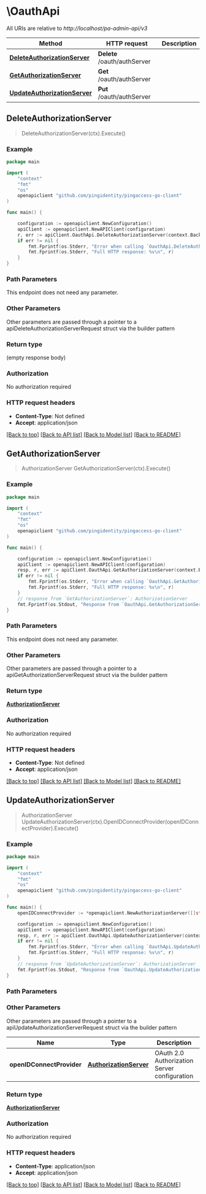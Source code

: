 # \OauthApi

All URIs are relative to *http://localhost/pa-admin-api/v3*

Method | HTTP request | Description
------------- | ------------- | -------------
[**DeleteAuthorizationServer**](OauthApi.md#DeleteAuthorizationServer) | **Delete** /oauth/authServer | 
[**GetAuthorizationServer**](OauthApi.md#GetAuthorizationServer) | **Get** /oauth/authServer | 
[**UpdateAuthorizationServer**](OauthApi.md#UpdateAuthorizationServer) | **Put** /oauth/authServer | 



## DeleteAuthorizationServer

> DeleteAuthorizationServer(ctx).Execute()





### Example

```go
package main

import (
    "context"
    "fmt"
    "os"
    openapiclient "github.com/pingidentity/pingaccess-go-client"
)

func main() {

    configuration := openapiclient.NewConfiguration()
    apiClient := openapiclient.NewAPIClient(configuration)
    r, err := apiClient.OauthApi.DeleteAuthorizationServer(context.Background()).Execute()
    if err != nil {
        fmt.Fprintf(os.Stderr, "Error when calling `OauthApi.DeleteAuthorizationServer``: %v\n", err)
        fmt.Fprintf(os.Stderr, "Full HTTP response: %v\n", r)
    }
}
```

### Path Parameters

This endpoint does not need any parameter.

### Other Parameters

Other parameters are passed through a pointer to a apiDeleteAuthorizationServerRequest struct via the builder pattern


### Return type

 (empty response body)

### Authorization

No authorization required

### HTTP request headers

- **Content-Type**: Not defined
- **Accept**: application/json

[[Back to top]](#) [[Back to API list]](../README.md#documentation-for-api-endpoints)
[[Back to Model list]](../README.md#documentation-for-models)
[[Back to README]](../README.md)


## GetAuthorizationServer

> AuthorizationServer GetAuthorizationServer(ctx).Execute()





### Example

```go
package main

import (
    "context"
    "fmt"
    "os"
    openapiclient "github.com/pingidentity/pingaccess-go-client"
)

func main() {

    configuration := openapiclient.NewConfiguration()
    apiClient := openapiclient.NewAPIClient(configuration)
    resp, r, err := apiClient.OauthApi.GetAuthorizationServer(context.Background()).Execute()
    if err != nil {
        fmt.Fprintf(os.Stderr, "Error when calling `OauthApi.GetAuthorizationServer``: %v\n", err)
        fmt.Fprintf(os.Stderr, "Full HTTP response: %v\n", r)
    }
    // response from `GetAuthorizationServer`: AuthorizationServer
    fmt.Fprintf(os.Stdout, "Response from `OauthApi.GetAuthorizationServer`: %v\n", resp)
}
```

### Path Parameters

This endpoint does not need any parameter.

### Other Parameters

Other parameters are passed through a pointer to a apiGetAuthorizationServerRequest struct via the builder pattern


### Return type

[**AuthorizationServer**](AuthorizationServer.md)

### Authorization

No authorization required

### HTTP request headers

- **Content-Type**: Not defined
- **Accept**: application/json

[[Back to top]](#) [[Back to API list]](../README.md#documentation-for-api-endpoints)
[[Back to Model list]](../README.md#documentation-for-models)
[[Back to README]](../README.md)


## UpdateAuthorizationServer

> AuthorizationServer UpdateAuthorizationServer(ctx).OpenIDConnectProvider(openIDConnectProvider).Execute()





### Example

```go
package main

import (
    "context"
    "fmt"
    "os"
    openapiclient "github.com/pingidentity/pingaccess-go-client"
)

func main() {
    openIDConnectProvider := *openapiclient.NewAuthorizationServer([]string{"Targets_example"}, int32(123), "SubjectAttributeName_example", "IntrospectionEndpoint_example") // AuthorizationServer | OAuth 2.0 Authorization Server configuration

    configuration := openapiclient.NewConfiguration()
    apiClient := openapiclient.NewAPIClient(configuration)
    resp, r, err := apiClient.OauthApi.UpdateAuthorizationServer(context.Background()).OpenIDConnectProvider(openIDConnectProvider).Execute()
    if err != nil {
        fmt.Fprintf(os.Stderr, "Error when calling `OauthApi.UpdateAuthorizationServer``: %v\n", err)
        fmt.Fprintf(os.Stderr, "Full HTTP response: %v\n", r)
    }
    // response from `UpdateAuthorizationServer`: AuthorizationServer
    fmt.Fprintf(os.Stdout, "Response from `OauthApi.UpdateAuthorizationServer`: %v\n", resp)
}
```

### Path Parameters



### Other Parameters

Other parameters are passed through a pointer to a apiUpdateAuthorizationServerRequest struct via the builder pattern


Name | Type | Description  | Notes
------------- | ------------- | ------------- | -------------
 **openIDConnectProvider** | [**AuthorizationServer**](AuthorizationServer.md) | OAuth 2.0 Authorization Server configuration | 

### Return type

[**AuthorizationServer**](AuthorizationServer.md)

### Authorization

No authorization required

### HTTP request headers

- **Content-Type**: application/json
- **Accept**: application/json

[[Back to top]](#) [[Back to API list]](../README.md#documentation-for-api-endpoints)
[[Back to Model list]](../README.md#documentation-for-models)
[[Back to README]](../README.md)

